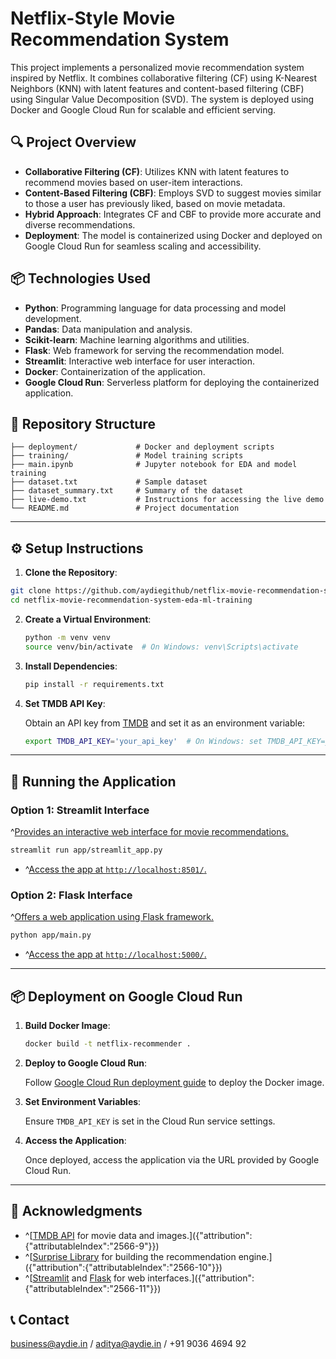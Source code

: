 # Netflix-Style Movie Recommendation System

This project implements a personalized movie recommendation system inspired by Netflix. It combines collaborative filtering (CF) using K-Nearest Neighbors (KNN) with latent features and content-based filtering (CBF) using Singular Value Decomposition (SVD). The system is deployed using Docker and Google Cloud Run for scalable and efficient serving.

## 🔍 Project Overview

- **Collaborative Filtering (CF)**: Utilizes KNN with latent features to recommend movies based on user-item interactions.
- **Content-Based Filtering (CBF)**: Employs SVD to suggest movies similar to those a user has previously liked, based on movie metadata.
- **Hybrid Approach**: Integrates CF and CBF to provide more accurate and diverse recommendations.
- **Deployment**: The model is containerized using Docker and deployed on Google Cloud Run for seamless scaling and accessibility.

## 📦 Technologies Used

- **Python**: Programming language for data processing and model development.
- **Pandas**: Data manipulation and analysis.
- **Scikit-learn**: Machine learning algorithms and utilities.
- **Flask**: Web framework for serving the recommendation model.
- **Streamlit**: Interactive web interface for user interaction.
- **Docker**: Containerization of the application.
- **Google Cloud Run**: Serverless platform for deploying the containerized application.

## 📁 Repository Structure

```
├── deployment/             # Docker and deployment scripts
├── training/               # Model training scripts
├── main.ipynb              # Jupyter notebook for EDA and model training
├── dataset.txt             # Sample dataset
├── dataset_summary.txt     # Summary of the dataset
├── live-demo.txt           # Instructions for accessing the live demo
└── README.md               # Project documentation
```

---

## ⚙️ Setup Instructions

1. **Clone the Repository**:

```bash
git clone https://github.com/aydiegithub/netflix-movie-recommendation-system-eda-ml-training.git
cd netflix-movie-recommendation-system-eda-ml-training
```

2. **Create a Virtual Environment**:

   ```bash
   python -m venv venv
   source venv/bin/activate  # On Windows: venv\Scripts\activate
   ```

3. **Install Dependencies**:

   ```bash
   pip install -r requirements.txt
   ```

4. **Set TMDB API Key**:

   Obtain an API key from [TMDB](https://www.themoviedb.org/documentation/api) and set it as an environment variable:

   ```bash
   export TMDB_API_KEY='your_api_key'  # On Windows: set TMDB_API_KEY=your_api_key
   ```

---

## 🚀 Running the Application

### Option 1: Streamlit Interface

^[Provides an interactive web interface for movie recommendations.]({"attribution":{"attributableIndex":"1513-8"}})

```bash
streamlit run app/streamlit_app.py
```

- ^[Access the app at `http://localhost:8501/`.]({"attribution":{"attributableIndex":"2303-0"}})

### Option 2: Flask Interface

^[Offers a web application using Flask framework.]({"attribution":{"attributableIndex":"2401-1"}})

```bash
python app/main.py
```

- ^[Access the app at `http://localhost:5000/`.]({"attribution":{"attributableIndex":"2484-0"}})

---

## 📦 Deployment on Google Cloud Run

1. **Build Docker Image**:

   ```bash
   docker build -t netflix-recommender .
   ```

2. **Deploy to Google Cloud Run**:

   Follow [Google Cloud Run deployment guide](https://cloud.google.com/run/docs/deploying) to deploy the Docker image.

3. **Set Environment Variables**:

   Ensure `TMDB_API_KEY` is set in the Cloud Run service settings.

4. **Access the Application**:

   Once deployed, access the application via the URL provided by Google Cloud Run.

---

## 📝 Acknowledgments

- ^[[TMDB API](https://www.themoviedb.org/documentation/api) for movie data and images.]({"attribution":{"attributableIndex":"2566-9"}})
- ^[[Surprise Library](http://surpriselib.com/) for building the recommendation engine.]({"attribution":{"attributableIndex":"2566-10"}})
- ^[[Streamlit](https://streamlit.io/) and [Flask](https://flask.palletsprojects.com/) for web interfaces.]({"attribution":{"attributableIndex":"2566-11"}})


## 📞 Contact
   business@aydie.in / aditya@aydie.in / +91 9036 4694 92
